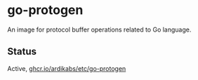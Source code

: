 # go-protogen

An image for protocol buffer operations related to Go language.

## Status

Active, [ghcr.io/ardikabs/etc/go-protogen](https://github.com/ardikabs/etc/pkgs/container/etc%2Fgo-protogen)